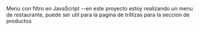 Menu con filtro en JavaScript
--en este proyecto estoy realizando un menu de restaurante, puede ser util para la pagina de trillizas para la seccion de productos
